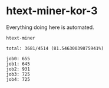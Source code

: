 # htext-miner-kor-3

Everything doing here is automated.

```
htext-miner

total: 3681/4514 (81.54630039875941%)

job0: 655
job1: 645
job2: 931
job3: 725
job4: 725
```